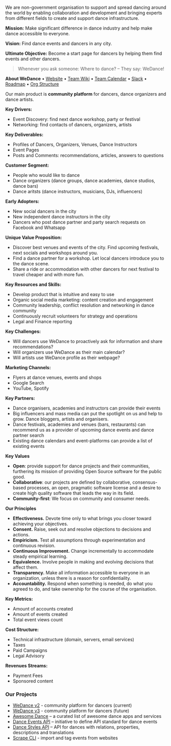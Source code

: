 We are non-government organisation to support and spread dancing around the world by enabling collaboration and development and bringing experts from different fields to create and support dance infrastructure.

**Mission:** Make significant difference in dance industry and help make dance accessible to everyone.

**Vision:** Find dance events and dancers in any city.

**Ultimate Objective:** Become a start page for dancers by helping them find events and other dancers.

> Whenever you ask someone: Where to dance? – They say: WeDance!

**About WeDance** • [Website](https://wedance.vip/) • [Team Wiki](https://wedance.vip/wiki) • [Team Calendar](https://calendar.google.com/calendar/u/0/embed?src=72i6nvaml23edq36ii3h071u68@group.calendar.google.com) • [Slack](https://wedance.vip/slack) • [Roadmap](https://github.com/we-dance/platform-v3/issues/32) • [Org Structure](https://github.com/we-dance/platform-v3/issues/31)

Our main product is **community platform** for dancers, dance organizers and dance artists.

**Key Drivers:**
- Event Discovery: find next dance workshop, party or festival
- Networking: find contacts of dancers, organizers, artists

**Key Deliverables:**
- Profiles of Dancers, Organizers, Venues, Dance Instructors
- Event Pages
- Posts and Comments: recommendations, articles, answers to questions

**Customer Segment:**
- People who would like to dance
- Dance organizers (dance groups, dance academies, dance studios, dance bars)
- Dance aritsts (dance instructors, musicians, DJs, influencers)

**Early Adopters:**
- New social dancers in the city
- New independent dance instructors in the city
- Dancers who post dance partner and party search requests on Facebook and Whatsapp

**Unique Value Proposition:**
- Discover best venues and events of the city. Find upcoming festivals, next socials and workshops around you.
- Find a dance partner for a workshop. Let local dancers introduce you to the dance scene.
- Share a ride or accommodation with other dancers for next festival to travel cheaper and with more fun.

**Key Resources and Skills:**
- Develop product that is intuitive and easy to use
- Organic social media marketing: content creation and engagement
- Community leadership, conflict resolution and networking in dance community
- Continuously recruit volunteers for strategy and operations
- Legal and Finance reporting

**Key Challenges:**
- Will dancers use WeDance to proactively ask for information and share recommendations?
- Will organizers use WeDance as their main calendar?
- Will artists use WeDance profile as their webpage?

**Marketing Channels:**
- Flyers at dance venues, events and shops
- Google Search
- YouTube, Spotify

**Key Partners:**
- Dance organisers, academies and instructors can provide their events
- Big influencers and mass media can put the spotlight on us and help to grow. Dance bloggers, artists and organisers.
- Dance festivals, academies and venues (bars, restaurants) can recommend us as a provider of upcoming dance events and dance partner search
- Existing dance calendars and event-platforms can provide a list of existing events

**Key Values**
- **Open**: provide support for dance projects and their communities, furthering its mission of providing Open Source software for the public good.
- **Collaborative**: our projects are defined by collaborative, consensus-based processes, an open, pragmatic software license and a desire to create high quality software that leads the way in its field.
- **Community-first**: We focus on community and consumer needs.

**Our Principles**
- **Effectiveness.** Devote time only to what brings you closer toward achieving your objectives.
- **Consent.** Raise, seek out and resolve objections to decisions and actions.
- **Empiricism.** Test all assumptions through experimentation and continuous revision.
- **Continuous Improvement.** Change incrementally to accommodate steady empirical learning.
- **Equivalence.** Involve people in making and evolving decisions that affect them.
- **Transparency.** Make all information accessible to everyone in an organization, unless there is a reason for confidentiality.
- **Accountability.** Respond when something is needed, do what you agreed to do, and take ownership for the course of the organisation.

**Key Metrics:**
- Amount of accounts created
- Amount of events created
- Total event views count

**Cost Structure:**
- Technical infrastructure (domain, servers, email services)
- Taxes
- Paid Campaigns
- Legal Advisory

**Revenues Streams:**
- Payment Fees
- Sponsored content

### Our Projects
- [WeDance v2](https://github.com/we-dance/platform) - community platform for dancers (current)
- [WeDance v3](https://github.com/we-dance/platform-v3) - community platform for dancers (future)
- [Awesome Dance](https://github.com/we-dance/awesome-dance) – a curated list of awesome dance apps and services
- [Dance Events API](https://github.com/we-dance/foundation/issues/3) – initiative to define API standard for dance events
- [Dance Styles API](https://github.com/we-dance/dance-styles) – API for dances with relations, properties, descriptions and translations
- [Scrape CLI](https://github.com/we-dance/scrape-cli) - import and tag events from websites
